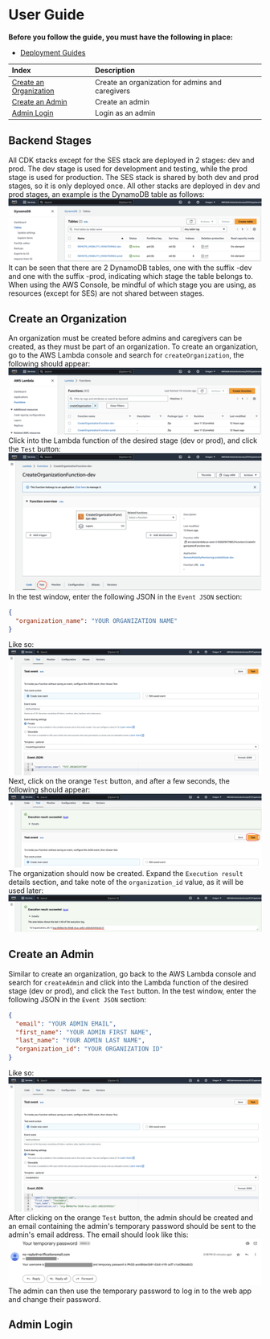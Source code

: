 # User Guide

**Before you follow the guide, you must have the following in place:**
- [Deployment Guides](./DeploymentGuide.md)

| Index                                             | Description                                      |
|:--------------------------------------------------|:-------------------------------------------------| 
| [Create an Organization](#Create-an-Organization) | Create an organization for admins and caregivers |
| [Create an Admin](#Create-an-Admin)               | Create an admin                                  |
| [Admin Login](#Admin-Login)                       | Login as an admin                                |

## Backend Stages
All CDK stacks except for the SES stack are deployed in 2 stages: dev and prod. The dev stage is used for development and testing, while the prod stage is used for production. The SES stack is shared by both dev and prod stages, so it is only deployed once. All other stacks are deployed in dev and prod stages, an example is the DynamoDB table as follows:
![alt text](./images/dynamodb_stages.png)
It can be seen that there are 2 DynamoDB tables, one with the suffix -dev and one with the suffix -prod, indicating which stage the table belongs to. When using the AWS Console, be mindful of which stage you are using, as resources (except for SES) are not shared between stages.

## Create an Organization
An organization must be created before admins and caregivers can be created, as they must be part of an organization. To create an organization, go to the AWS Lambda console and search for `createOrganization`, the following should appear:
![alt text](./images/create_organization_lambda_list.png)
Click into the Lambda function of the desired stage (dev or prod), and click the `Test` button:
![alt text](./images/create_organization_click_test.png)
In the test window, enter the following JSON in the `Event JSON` section:
```json
{
  "organization_name": "YOUR ORGANIZATION NAME"
}
```
Like so:
![alt text](./images/create_organization_test_event.png)
Next, click on the orange `Test` button, and after a few seconds, the following should appear:
![alt text](./images/create_organization_start_test.png)
The organization should now be created. Expand the `Execution result` details section, and take note of the `organization_id` value, as it will be used later:
![alt text](./images/create_organization_test_result.png)

## Create an Admin
Similar to create an organization, go back to the AWS Lambda console and search for `createAdmin` and click into the Lambda function of the desired stage (dev or prod), and click the `Test` button. In the test window, enter the following JSON in the `Event JSON` section:
```json
{
  "email": "YOUR ADMIN EMAIL",
  "first_name": "YOUR ADMIN FIRST NAME",
  "last_name": "YOUR ADMIN LAST NAME",
  "organization_id": "YOUR ORGANIZATION ID"
}

```
Like so:
![alt text](./images/create_admin_test_event.png)
After clicking on the orange `Test` button, the admin should be created and an email containing the admin's temporary password should be sent to the admin's email address. The email should look like this:
![alt text](./images/admin_password_email.png)
The admin can then use the temporary password to log in to the web app and change their password.

## Admin Login

